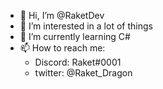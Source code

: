 - 👋 Hi, I’m @RaketDev
- 👀 I’m interested in a lot of things
- 🌱 I’m currently learning C#
- 📫 How to reach me:
    - Discord: Raket#0001
    - twitter: @Raket_Dragon

<!---
RaketDev/RaketDev is a ✨ special ✨ repository because its `README.md` (this file) appears on your GitHub profile.
You can click the Preview link to take a look at your changes.
--->
